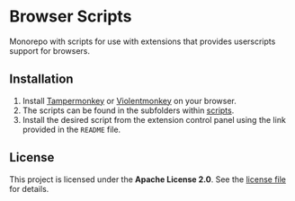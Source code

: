 # Browser Scripts

Monorepo with scripts for use with extensions that provides userscripts support for browsers.

## Installation

1. Install [Tampermonkey][tm] or [Violentmonkey][vm] on your browser.
2. The scripts can be found in the subfolders within [scripts](./scripts).
3. Install the desired script from the extension control panel using the link provided in the `README` file.

## License

This project is licensed under the **Apache License 2.0**. See the [license file](LICENSE) for details.

<!-- REFERENCE LINKS -->
[tm]: https://www.tampermonkey.net
[vm]: https://violentmonkey.github.io
